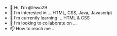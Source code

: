 - 👋 Hi, I’m @lewo29
- 👀 I’m interested in ... HTML, CSS, Java, Javascript
- 🌱 I’m currently learning ... HTML & CSS
- 💞️ I’m looking to collaborate on ...
- 📫 How to reach me ...

<!---
lewo29/lewo29 is a ✨ special ✨ repository because its `README.md` (this file) appears on your GitHub profile.
You can click the Preview link to take a look at your changes.
--->
